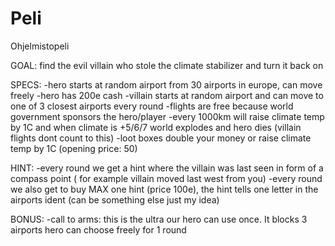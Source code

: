 # Peli
Ohjelmistopeli

GOAL:
find the evil villain who stole the climate stabilizer and turn it back on

SPECS:
-hero starts at random airport from 30 airports in europe, can move freely
-hero has 200e cash
-villain starts at random airport and can move to one of 3 closest airports every round 
-flights are free because world government sponsors the hero/player
-every 1000km will raise climate temp by 1C and when climate is +5/6/7 world explodes and hero dies (villain flights dont count to this)
-loot boxes double your money or raise climate temp by 1C (opening price: 50)

HINT:
-every round we get a hint where the villain was last seen in form of a compass point ( for example villain moved last west from you)
-every round we also get to buy MAX one hint (price 100e), the hint tells one letter in the airports ident (can be something else just my idea)

BONUS:
-call to arms: this is the ultra our hero can use once. It blocks 3 airports hero can choose freely for 1 round 
